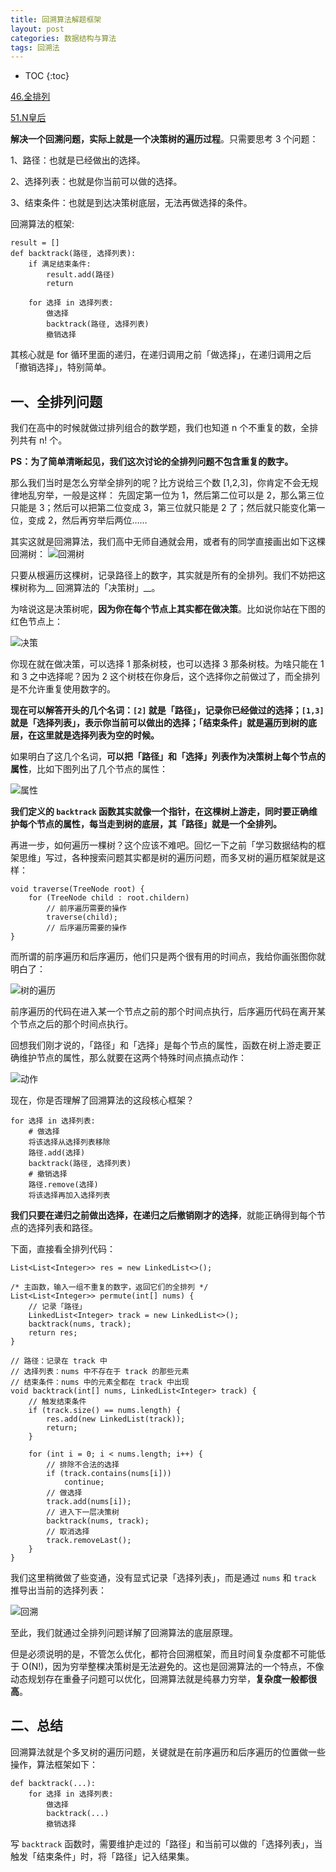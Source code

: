 ```yaml
---
title: 回溯算法解题框架
layout: post
categories: 数据结构与算法
tags: 回溯法
---
```

* TOC
{:toc} 
 
[46.全排列](https://leetcode-cn.com/problems/permutations) 


[51.N皇后](https://leetcode-cn.com/problems/n-queens)  

__解决一个回溯问题，实际上就是一个决策树的遍历过程__。只需要思考 3 个问题： 

1、路径：也就是已经做出的选择。 

2、选择列表：也就是你当前可以做的选择。 

3、结束条件：也就是到达决策树底层，无法再做选择的条件。 

回溯算法的框架:
```
result = []
def backtrack(路径, 选择列表):
    if 满足结束条件:
        result.add(路径)
        return

    for 选择 in 选择列表:
        做选择
        backtrack(路径, 选择列表)
        撤销选择
```

其核心就是 for 循环里面的递归，在递归调用之前「做选择」，在递归调用之后「撤销选择」，特别简单。
<!-- more -->
## 一、全排列问题 
我们在高中的时候就做过排列组合的数学题，我们也知道 n 个不重复的数，全排列共有 n! 个。 

__PS：为了简单清晰起见，我们这次讨论的全排列问题不包含重复的数字。__ 

那么我们当时是怎么穷举全排列的呢？比方说给三个数 [1,2,3]，你肯定不会无规律地乱穷举，一般是这样： 
先固定第一位为 1，然后第二位可以是 2，那么第三位只能是 3；然后可以把第二位变成 3，第三位就只能是 2 了；然后就只能变化第一位，变成 2，然后再穷举后两位…… 

其实这就是回溯算法，我们高中无师自通就会用，或者有的同学直接画出如下这棵回溯树： 
![回溯树](http://ww1.sinaimg.cn/large/007Ns0Faly1ghqdlh52zwj30ko0aot9u.jpg) 

只要从根遍历这棵树，记录路径上的数字，其实就是所有的全排列。我们不妨把这棵树称为__ 回溯算法的「决策树」__。 

为啥说这是决策树呢，__因为你在每个节点上其实都在做决策__。比如说你站在下图的红色节点上：

![决策](http://ww1.sinaimg.cn/large/007Ns0Faly1ghqdy18ok6j30k90ammya.jpg) 

你现在就在做决策，可以选择 1 那条树枝，也可以选择 3 那条树枝。为啥只能在 1 和 3 之中选择呢？因为 2 这个树枝在你身后，这个选择你之前做过了，而全排列是不允许重复使用数字的。 

__现在可以解答开头的几个名词：`[2]` 就是「路径」，记录你已经做过的选择；`[1,3]` 就是「选择列表」，表示你当前可以做出的选择；「结束条件」就是遍历到树的底层，在这里就是选择列表为空的时候。__ 

如果明白了这几个名词，__可以把「路径」和「选择」列表作为决策树上每个节点的属性__，比如下图列出了几个节点的属性：

![属性](http://ww1.sinaimg.cn/large/007Ns0Faly1ghqe3ye4lyj30kx0bo40c.jpg) 

__我们定义的 `backtrack` 函数其实就像一个指针，在这棵树上游走，同时要正确维护每个节点的属性，每当走到树的底层，其「路径」就是一个全排列。__ 

再进一步，如何遍历一棵树？这个应该不难吧。回忆一下之前「学习数据结构的框架思维」写过，各种搜索问题其实都是树的遍历问题，而多叉树的遍历框架就是这样： 
```
void traverse(TreeNode root) {
    for (TreeNode child : root.childern)
        // 前序遍历需要的操作
        traverse(child);
        // 后序遍历需要的操作
}
``` 

而所谓的前序遍历和后序遍历，他们只是两个很有用的时间点，我给你画张图你就明白了：

![树的遍历](http://ww1.sinaimg.cn/large/007Ns0Faly1ghqg6yg4w9j30j90adgmj.jpg) 

前序遍历的代码在进入某一个节点之前的那个时间点执行，后序遍历代码在离开某个节点之后的那个时间点执行。  

回想我们刚才说的，「路径」和「选择」是每个节点的属性，函数在树上游走要正确维护节点的属性，那么就要在这两个特殊时间点搞点动作：

![动作](http://ww1.sinaimg.cn/large/007Ns0Faly1ghqg84fuxnj30k30akdgx.jpg) 

现在，你是否理解了回溯算法的这段核心框架？ 

```
for 选择 in 选择列表:
    # 做选择
    将该选择从选择列表移除
    路径.add(选择)
    backtrack(路径, 选择列表)
    # 撤销选择
    路径.remove(选择)
    将该选择再加入选择列表
```

__我们只要在递归之前做出选择，在递归之后撤销刚才的选择__，就能正确得到每个节点的选择列表和路径。 

下面，直接看全排列代码：
```
List<List<Integer>> res = new LinkedList<>();

/* 主函数，输入一组不重复的数字，返回它们的全排列 */
List<List<Integer>> permute(int[] nums) {
    // 记录「路径」
    LinkedList<Integer> track = new LinkedList<>();
    backtrack(nums, track);
    return res;
}

// 路径：记录在 track 中
// 选择列表：nums 中不存在于 track 的那些元素
// 结束条件：nums 中的元素全都在 track 中出现
void backtrack(int[] nums, LinkedList<Integer> track) {
    // 触发结束条件
    if (track.size() == nums.length) {
        res.add(new LinkedList(track));
        return;
    }

    for (int i = 0; i < nums.length; i++) {
        // 排除不合法的选择
        if (track.contains(nums[i]))
            continue;
        // 做选择
        track.add(nums[i]);
        // 进入下一层决策树
        backtrack(nums, track);
        // 取消选择
        track.removeLast();
    }
}
```

我们这里稍微做了些变通，没有显式记录「选择列表」，而是通过 `nums` 和 `track` 推导出当前的选择列表： 

![回溯](http://ww1.sinaimg.cn/large/007Ns0Faly1ghqgtfnc5vj30kh0ab75h.jpg) 

至此，我们就通过全排列问题详解了回溯算法的底层原理。   

但是必须说明的是，不管怎么优化，都符合回溯框架，而且时间复杂度都不可能低于 O(N!)，因为穷举整棵决策树是无法避免的。这也是回溯算法的一个特点，不像动态规划存在重叠子问题可以优化，回溯算法就是纯暴力穷举，__复杂度一般都很高__。

## 二、总结
回溯算法就是个多叉树的遍历问题，关键就是在前序遍历和后序遍历的位置做一些操作，算法框架如下：
```
def backtrack(...):
    for 选择 in 选择列表:
        做选择
        backtrack(...)
        撤销选择
``` 

写 `backtrack` 函数时，需要维护走过的「路径」和当前可以做的「选择列表」，当触发「结束条件」时，将「路径」记入结果集。
